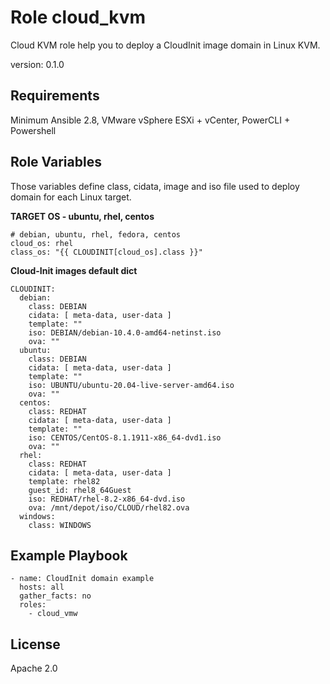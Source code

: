 Role cloud_kvm
==============

Cloud KVM role help you to deploy a CloudInit image domain in Linux KVM.

version: 0.1.0

Requirements
------------

Minimum Ansible 2.8, VMware vSphere ESXi + vCenter, PowerCLI + Powershell


Role Variables
--------------

Those variables define class, cidata, image and iso file used to deploy domain for each Linux target.

**TARGET OS - ubuntu, rhel, centos**

    # debian, ubuntu, rhel, fedora, centos
    cloud_os: rhel
    class_os: "{{ CLOUDINIT[cloud_os].class }}"

**Cloud-Init images default dict**

    CLOUDINIT:
      debian:
        class: DEBIAN
        cidata: [ meta-data, user-data ]
        template: ""
        iso: DEBIAN/debian-10.4.0-amd64-netinst.iso
        ova: ""
      ubuntu:
        class: DEBIAN
        cidata: [ meta-data, user-data ]
        template: ""
        iso: UBUNTU/ubuntu-20.04-live-server-amd64.iso
        ova: ""
      centos:
        class: REDHAT
        cidata: [ meta-data, user-data ]
        template: ""
        iso: CENTOS/CentOS-8.1.1911-x86_64-dvd1.iso
        ova: ""
      rhel:
        class: REDHAT
        cidata: [ meta-data, user-data ]
        template: rhel82
        guest_id: rhel8_64Guest
        iso: REDHAT/rhel-8.2-x86_64-dvd.iso
        ova: /mnt/depot/iso/CLOUD/rhel82.ova
      windows:
        class: WINDOWS


Example Playbook
----------------

    - name: CloudInit domain example
      hosts: all
      gather_facts: no
      roles:
        - cloud_vmw

License
-------

Apache 2.0

